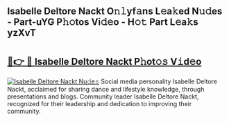 ## Isabelle Deltore Nackt O𝚗𝚕yf𝚊ns L𝚎a𝚔ed N𝚞𝚍es - Part-uYG P𝚑𝚘tos Vi𝚍𝚎o - H𝚘𝚝 Part L𝚎a𝚔s yzXvT

# <h2><a href="http://kf9ssn.oniu.top/?m=Isabelle+Deltore+Nackt">🔗👉 🔴 Isabelle Deltore Nackt P𝚑ot𝚘𝚜 V𝚒d𝚎o</a></h2>

[![Isabelle Deltore Nackt Nu𝚍e𝚜](https://i.imgur.com/0qMVB7G.gif)](http://kf9ssn.oniu.top/?m=Isabelle+Deltore+Nackt)
Social media personality Isabelle Deltore Nackt, acclaimed for sharing dance and lifestyle knowledge, through presentations and blogs. Community leader Isabelle Deltore Nackt, recognized for their leadership and dedication to improving their community.  
